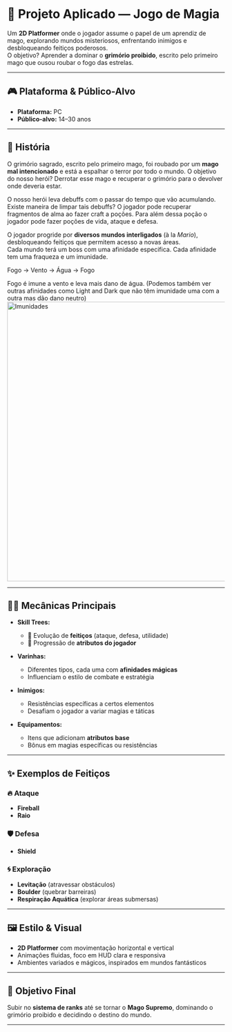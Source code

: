 # 🌌 Projeto Aplicado — Jogo de Magia  

Um **2D Platformer** onde o jogador assume o papel de um aprendiz de mago, explorando mundos misteriosos, enfrentando inimigos e desbloqueando feitiços poderosos.  
O objetivo? Aprender a dominar o **grimório proibido**, escrito pelo primeiro mago que ousou roubar o fogo das estrelas.  

---

## 🎮 Plataforma & Público-Alvo
- **Plataforma:** PC  
- **Público-alvo:** 14–30 anos  

---

## 📖 História
O grimório sagrado, escrito pelo primeiro mago, foi roubado  por um **mago mal intencionado** e está a espalhar o terror por todo o mundo. O objetivo do nosso herói? Derrotar esse mago e recuperar o grimório para o devolver onde deveria estar.

O nosso herói leva debuffs com o passar do tempo que vão acumulando. Existe maneira de limpar tais debuffs?
O jogador pode recuperar fragmentos de alma ao fazer craft a poções. Para além dessa poção o jogador pode fazer poções de vida, ataque e defesa.

O jogador progride por **diversos mundos interligados** (à la *Mario*), desbloqueando feitiços que permitem acesso a novas áreas.  
Cada mundo terá um boss com uma afinidade especifica. Cada afinidade tem uma fraqueza e um imunidade.

Fogo -> Vento -> Água -> Fogo

Fogo é imune a vento e leva mais dano de água. (Podemos também ver outras afinidades como Light and Dark que não têm imunidade uma com a outra mas dão dano neutro)
<img width="1152" height="648" alt="Imunidades" src="https://github.com/user-attachments/assets/07f9c0f5-7d87-4828-ad24-8f7d63b23a8a" />

---

## 🧙‍♂️ Mecânicas Principais
- **Skill Trees:**  
  - 🌟 Evolução de **feitiços** (ataque, defesa, utilidade)  
  - 💪 Progressão de **atributos do jogador**  

- **Varinhas:**  
  - Diferentes tipos, cada uma com **afinidades mágicas**  
  - Influenciam o estilo de combate e estratégia  

- **Inimigos:**  
  - Resistências específicas a certos elementos  
  - Desafiam o jogador a variar magias e táticas  

- **Equipamentos:**  
  - Itens que adicionam **atributos base**  
  - Bônus em magias específicas ou resistências  

---

## ✨ Exemplos de Feitiços

### 🔥 Ataque
- **Fireball**  
- **Raio**  

### 🛡 Defesa
- **Shield**  

### 🌀 Exploração
- **Levitação** (atravessar obstáculos)  
- **Boulder** (quebrar barreiras)  
- **Respiração Aquática** (explorar áreas submersas)  

---

## 🖼 Estilo & Visual
- **2D Platformer** com movimentação horizontal e vertical  
- Animações fluidas, foco em HUD clara e responsiva  
- Ambientes variados e mágicos, inspirados em mundos fantásticos  

---

## 🚀 Objetivo Final
Subir no **sistema de ranks** até se tornar o **Mago Supremo**, dominando o grimório proibido e decidindo o destino do mundo.  

---
